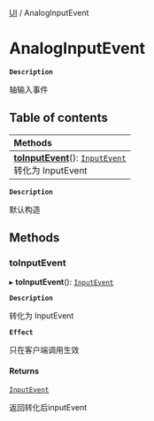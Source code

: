 [UI](../modules/UI.UI.md) / AnalogInputEvent

# AnalogInputEvent <Badge type="tip" text="Class" />

**`Description`**

轴输入事件

## Table of contents

| Methods |
| :-----|
| **[toInputEvent](UI.AnalogInputEvent.md#toinputevent)**(): [`InputEvent`](UI.InputEvent.md) <br> 转化为 InputEvent|

**`Description`**

默认构造

## Methods

### toInputEvent

▸ **toInputEvent**(): [`InputEvent`](UI.InputEvent.md)

**`Description`**

转化为 InputEvent

**`Effect`**

只在客户端调用生效

#### Returns

[`InputEvent`](UI.InputEvent.md)

返回转化后inputEvent
